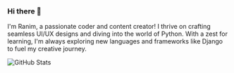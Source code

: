 ### Hi there 👋

I'm Ranim, a passionate coder and content creator! I thrive on crafting seamless UI/UX designs and diving into the world of Python. With a zest for learning, I'm always exploring new languages and frameworks like Django to fuel my creative journey.

![GitHub Stats](https://github-readme-stats.vercel.app/api?username=Ranim-K&show_icons=true&hide=contribs,prs&cache_seconds=86400&theme=github_dark)
